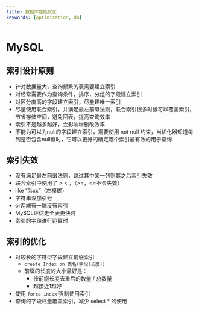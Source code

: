 ```yaml
---
title: 数据库性能优化
keywords: [optimization, db]
---
```


# MySQL

## 索引设计原则

- 针对数据量大，查询频繁的表需要建立索引
- 对经常需要作为查询条件，排序，分组的字段建立索引
- 对区分度高的字段建立索引，尽量建唯一索引
- 尽量使用联合索引，并满足最左前缀法则，联合索引很多时候可以覆盖索引，节省存储空间，避免回表，提高查询效率
- 索引不是越多越好，会影响增删改效率
- 不能为可以为null的字段建立索引，需要使用 not null 约束，当优化器知道每列是否包含null值时，它可以更好的确定哪个索引最有效的用于查询

## 索引失效

- 没有满足最左前缀法则，跳过其中某一列则其之后索引失效
- 联合索引中使用了 > < ，（>=，<=不会失效）
- like “%xx”（左模糊）
- 字符串没加引号
- or两端有一端没有索引
- MySQL评估走全表更快时
- 索引的字段进行运算时

## 索引的优化

- 对较长的字符型字段建立前缀索引
  - `create Index on 表名(字段(长度))`
  - 前缀的长度的大小最好是：
    -  按前缀长度去重后的数量 / 总数量
    -  越接近1越好
- 使用 `force index` 强制使用索引
- 查询的字段尽量覆盖索引，减少 select * 的使用